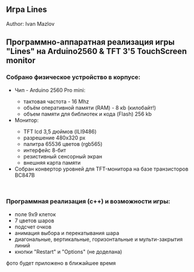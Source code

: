 ## Игра Lines
Author: Ivan Mazlov
<h2>Программно-аппаратная реализация игры "Lines" на Arduino2560 & TFT 3'5 TouchScreen monitor</h2>


<h3>Собрано физическое устройство в корпусе:</h3>
  <ul>
    <li>Чип - Arduino 2560 Pro mini:</li>
      <ul>
        <li>тактовая частота - 16 Mhz</li>
        <li>объём оперативной памяти (RAM) - 8 кb (килобайт!) </li>
        <li>объем памяти для библиотек и кода (Flash) 256 kb</li>
      </ul>
    <li>Монитор:</li>
      <ul>
        <li>TFT lcd 3,5 дюймов (ILI9486)</li>
        <li>разрешение 480x320 px</li>
        <li>палитра 65536 цветов (rgb565)</li>
        <li>интерфейс 8-бит</li>
        <li>резистивный сенсорный экран</li>
        <li>внешняя карта памяти</li>
      </ul>
    <li>Собран конвертор уровней для TFT-монитора на базе транзисторов BC847B</li>
  </ul>
<br>
<h3>Программная реализация (c++) и возможности игры:</h3>
  <ul>
    <li>поле 9x9 клеток</li>
    <li>7 цветов шаров</li>
    <li>подсчет очков</li>
    <li>анимация выбора и перекатывания шара</li>
    <li>диагональные, вертикальные, горизонтальные и мульти-закрытия линий</li>
    <li>кнопки "Restart" и "Options" (не доделана)</li>
  </ul>

фото будет приложено в ближайшее время

